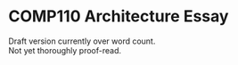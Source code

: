 # COMP110 Architecture Essay

Draft version currently over word count.  
Not yet thoroughly proof-read.
